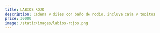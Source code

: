 ```yaml
---
title: LABIOS ROJO
description: Cadena y dijes con baño de rodio. incluye caja y topitos
price: 30000
image: /static/images/labios-rojos.png
---
```

